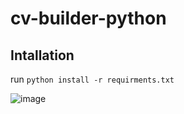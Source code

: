 # cv-builder-python


## Intallation
run `python install -r requirments.txt`

![image](https://user-images.githubusercontent.com/20350613/122663556-dc7fff00-d18a-11eb-8293-072a08a8e6f6.png)


